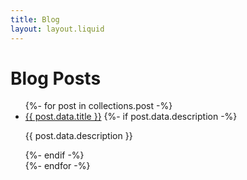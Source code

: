```yaml
---
title: Blog
layout: layout.liquid
---
```


# Blog Posts

<div class="list-posts">
  <ul>
  {%- for post in collections.post -%}
    <li>
      <a href="{{ post.url }}">{{ post.data.title }}</a>
      {%- if post.data.description -%}
        <p>{{ post.data.description }}</p>
      {%- endif -%}
    </li>
  {%- endfor -%}
  </ul>
</div>

